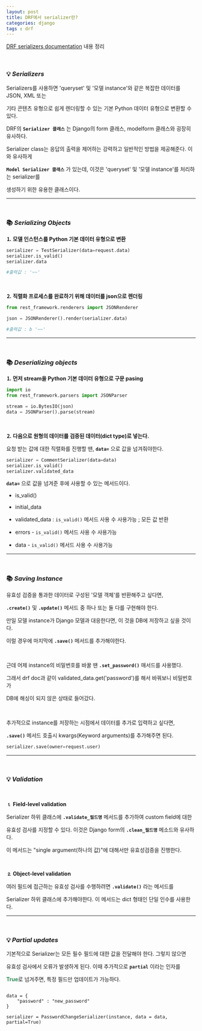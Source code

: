 ```yaml
---
layout: post
title: DRF에서 serializer란?
categories: django
tags : drf  
---
```


[DRF serializers documentation](https://www.django-rest-framework.org/api-guide/serializers/) 내용 정리

<br>

### 💡 ***Serializers***

Serializers를 사용하면 'queryset' 및 '모델 instance'와 같은 복잡한 데이터를 JSON, XML 또는 

기타 콘텐츠 유형으로 쉽게 렌더링할 수 있는 기본 Python 데이터 유형으로 변환할 수 있다.

DRF의 **`Serializer 클래스`** 는 Django의 form 클래스, modelform 클래스와 굉장히 유사하다. 

Serializer class는 응답의 출력을 제어하는 강력하고 일반적인 방법을 제공해준다. 이와 유사하게

**`Model Serializer 클래스`** 가 있는데, 이것은 'queryset' 및 '모델 instance'를 처리하는 serializer를 

생성하기 위한 유용한 클래스이다.

---

<br>

### 📚 ***Serializing Objects*** 

**⒈ 모델 인스턴스를 Python 기본 데이터 유형으로 변환**

```python
serializer = TestSerializer(data=request.data)
serializer.is_valid()
serializer.data

#출력값 : '~~'
```

<br>

**⒉ 직렬화 프로세스를 완료하기 위해 데이터를 json으로 렌더링**

```python
from rest_framework.renderers import JSONRenderer

json = JSONRenderer().render(serializer.data)

#출력값 : b '~~'
```
---

<br>

### 📚 ***Deserializing objects***

**⒈ 먼저 stream을 Python 기본 데이터 유형으로 구문 pasing**
```python
import io
from rest_framework.parsers import JSONParser

stream = io.BytesIO(json)
data = JSONParser().parse(stream)
```

<br>

**⒉ 다음으로 원형의 데이터를 검증된 데이터(dict type)로 넣는다.**

요청 받는 값에 대한 직렬화를 진행할 땐, **`data=`** 으로 값을 넘겨줘야한다.

```python
serializer = CommentSerializer(data=data)
serializer.is_valid()
serializer.validated_data
```

**`data=`** 으로 값을 넘겨준 후에 사용할 수 있는 메서드이다.

- is_valid() 

- initial_data 

- validated_data : `is_valid()` 메서드 사용 수 사용가능 ; 모든 값 반환

- errors - `is_valid()` 메서드 사용 수 사용가능

- data - `is_valid()` 메서드 사용 수 사용가능

---

<br>

### 📚 ***Saving Instance***

유효성 검증을 통과한 데이터로 구성된 '모델 객체'를 반환해주고 싶다면,

**`.create()`** 및 **`.update()`** 메서드 중 하나 또는 둘 다를 구현해야 한다.

만일 모델 instance가 Django 모델과 대응한다면, 이 것을 DB에 저장하고 싶을 것이다.

이럴 경우에 마지막에 **`.save()`** 메서드를 추가해야한다.

<br>

근데 어제 instance의 비밀번호를 바꿀 땐 **`.set_password()`** 매서드를 사용했다. 

그래서 drf doc과 같이 validated_data.get('password')를 해서 바꿔보니 비밀번호가 

DB에 해싱이 되지 않은 상태로 들어갔다. 

<br>

추가적으로 instance를 저장하는 시점에서 데이터를 추가로 입력하고 싶다면, 

**`.save()`** 메서드 호출시 kwargs(Keyword arguments)를 추가해주면 된다.

```python
serializer.save(owner=request.user)
```
---

<br>

### 💡 ***Validation***

<br>

**⒈ Field-level validation** 

Serializer 하위 클래스에 **`.validate_필드명`** 메서드를 추가하여 custom field에 대한 

유효성 검사를 지정할 수 있다. 이것은 Django form의 **`.clean_필드명`** 메소드와 유사하다.

이 메서드는 "single argument(하나의 값)"에 대해서만 유효성검증을 진행한다.


<br>

**⒉ Object-level validation**

여러 필드에 접근하는 유효성 검사를 수행하려면 **`.validate()`** 라는 메서드를 

Serializer 하위 클래스에 추가해야한다. 이 메서드는 dict 형태인 단일 인수를 사용한다.

---

<br>

### 💡 ***Partial updates***

기본적으로 Serializer는 모든 필수 필드에 대한 값을 전달해야 한다. 그렇지 않으면 

유효성 검사에서 오류가 발생하게 된다. 이때 추가적으로 **`partial`** 이라는 인자를 

<span style="color:#2E8B57">**True**</span>로 넘겨주면, 특정 필드만 업데이트가 가능하다.

```

data = {
    "password" : "new_password"
}

serializer = PasswordChangeSerializer(instance, data = data, partial=True)
```


